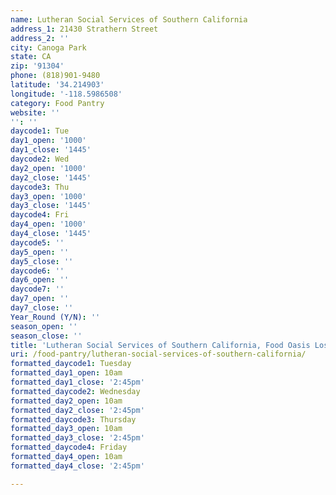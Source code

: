 ```yaml
---
name: Lutheran Social Services of Southern California
address_1: 21430 Strathern Street
address_2: ''
city: Canoga Park
state: CA
zip: '91304'
phone: (818)901-9480
latitude: '34.214903'
longitude: '-118.5986508'
category: Food Pantry
website: ''
'': ''
daycode1: Tue
day1_open: '1000'
day1_close: '1445'
daycode2: Wed
day2_open: '1000'
day2_close: '1445'
daycode3: Thu
day3_open: '1000'
day3_close: '1445'
daycode4: Fri
day4_open: '1000'
day4_close: '1445'
daycode5: ''
day5_open: ''
day5_close: ''
daycode6: ''
day6_open: ''
daycode7: ''
day7_open: ''
day7_close: ''
Year_Round (Y/N): ''
season_open: ''
season_close: ''
title: 'Lutheran Social Services of Southern California, Food Oasis Los Angeles'
uri: /food-pantry/lutheran-social-services-of-southern-california/
formatted_daycode1: Tuesday
formatted_day1_open: 10am
formatted_day1_close: '2:45pm'
formatted_daycode2: Wednesday
formatted_day2_open: 10am
formatted_day2_close: '2:45pm'
formatted_daycode3: Thursday
formatted_day3_open: 10am
formatted_day3_close: '2:45pm'
formatted_daycode4: Friday
formatted_day4_open: 10am
formatted_day4_close: '2:45pm'

---
```

